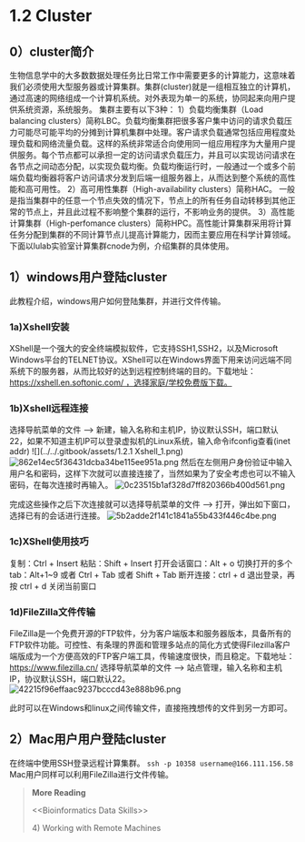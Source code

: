 # 1.2 Cluster
## 0）cluster简介
生物信息学中的大多数数据处理任务比日常工作中需要更多的计算能力，这意味着我们必须使用大型服务器或计算集群。集群(cluster)就是一组相互独立的计算机，通过高速的网络组成一个计算机系统。对外表现为单一的系统，协同起来向用户提供系统资源，系统服务。
集群主要有以下3种：
1）负载均衡集群（Load balancing clusters）简称LBC。负载均衡集群把很多客户集中访问的请求负载压力可能尽可能平均的分摊到计算机集群中处理。客户请求负载通常包括应用程度处理负载和网络流量负载。这样的系统非常适合向使用同一组应用程序为大量用户提供服务。每个节点都可以承担一定的访问请求负载压力，并且可以实现访问请求在各节点之间动态分配，以实现负载均衡。负载均衡运行时，一般通过一个或多个前端负载均衡器将客户访问请求分发到后端一组服务器上，从而达到整个系统的高性能和高可用性。
2）高可用性集群（High-availability clusters）简称HAC。 一般是指当集群中的任意一个节点失效的情况下，节点上的所有任务自动转移到其他正常的节点上，并且此过程不影响整个集群的运行，不影响业务的提供。
3）高性能计算集群（High-perfomance clusters）简称HPC。高性能计算集群采用将计算任务分配到集群的不同计算节点儿提高计算能力，因而主要应用在科学计算领域。
下面以lulab实验室计算集群cnode为例，介绍集群的具体使用。
## 1）windows用户登陆cluster
此教程介绍，windows用户如何登陆集群，并进行文件传输。
### 1a)Xshell安装
XShell是一个强大的安全终端模拟软件，它支持SSH1,SSH2，以及Microsoft Windows平台的TELNET协议。XShell可以在Windows界面下用来访问远端不同系统下的服务器，从而比较好的达到远程控制终端的目的。下载地址：https://xshell.en.softonic.com/ ，选择家庭/学校免费版下载。
### 1b)Xshell远程连接
选择导航菜单的文件 --> 新建，输入名称和主机IP，协议默认SSH，端口默认22，如果不知道主机IP可以登录虚拟机的Linux系统，输入命令ifconfig查看(inet addr)
![](../../.gitbook/assets/1.2.1 Xshell_1.png)
![862e14ec5f36431dcba34be115ee951a.png](en-resource://database/1030:1)
然后在左侧用户身份验证中输入用户名和密码，这样下次就可以直接连接了，当然如果为了安全考虑也可以不输入密码，在每次连接时再输入。
![0c23515b1af328d7ff820366b400d561.png](en-resource://database/1032:1)

完成这些操作之后下次连接就可以选择导航菜单的文件 --> 打开，弹出如下窗口，选择已有的会话进行连接。
![5b2adde2f141c1841a55b433f446c4be.png](en-resource://database/1034:1)
### 1c)XShell使用技巧
复制：Ctrl + Insert
粘贴：Shift + Insert
打开会话窗口：Alt + o
切换打开的多个tab：Alt+1~9 或者 Ctrl + Tab 或者 Shift + Tab
断开连接：ctrl + d 退出登录，再按 ctrl + d 关闭当前窗口
### 1d)FileZilla文件传输

FileZilla是一个免费开源的FTP软件，分为客户端版本和服务器版本，具备所有的FTP软件功能。可控性、有条理的界面和管理多站点的简化方式使得Filezilla客户端版成为一个方便高效的FTP客户端工具，传输速度很快，而且稳定。下载地址：https://www.filezilla.cn/
选择导航菜单的文件 --> 站点管理，输入名称和主机IP，协议默认SSH，端口默认22。
![42215f96effaac9237bcccd43e888b96.png](en-resource://database/1038:1)

此时可以在Windows和linux之间传输文件，直接拖拽想传的文件到另一方即可。

## 2）Mac用户用户登陆cluster
在终端中使用SSH登录远程计算集群。
`
ssh -p 10358 username@166.111.156.58
`
Mac用户同样可以利用FileZilla进行文件传输。

> **More Reading**
>
> &lt;&lt;Bioinformatics Data Skills&gt;&gt;
>
> 4\) Working with Remote Machines
